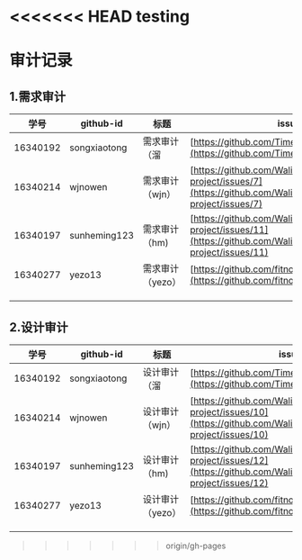 <<<<<<< HEAD
testing
=======
# 审计记录
## 1.需求审计

| 学号     | github-id    | 标题         | issue url                                      |
| -------- | ------------ | ------------ | ---------------------------------------------- |
| 16340192 | songxiaotong | 需求审计（溜 | [https://github.com/TimeForCoin/Server/issues/4](https://github.com/TimeForCoin/Server/issues/4) |
| 16340214 | wjnowen      | 需求审计（wjn） | [https://github.com/Walikrence/swsad-project/issues/7](https://github.com/Walikrence/swsad-project/issues/7) |
| 16340197 | sunheming123 | 需求审计（hm)  |  [https://github.com/Walikrence/swsad-project/issues/11](https://github.com/Walikrence/swsad-project/issues/11) |
| 16340277  |    yezo13          |   需求审计（yezo）  | [https://github.com/fitnote/FitRear/issues/1](https://github.com/fitnote/FitRear/issues/1)                                               |
|          |              |              |                                                |
|          |              |              |                                                |
|          |              |              |                                                |



## 2.设计审计

| 学号     | github-id    | 标题         | issue url                                       |
| -------- | ------------ | ------------ | ----------------------------------------------- |
| 16340192 | songxiaotong | 设计审计（溜 | [https://github.com/TimeForCoin/Client/issues/25](https://github.com/TimeForCoin/Client/issues/25) |
| 16340214 | wjnowen      | 设计审计（wjn） | [https://github.com/Walikrence/swsad-project/issues/10](https://github.com/Walikrence/swsad-project/issues/10) |
| 16340197 | sunheming123 | 设计审计（hm)   | [https://github.com/Walikrence/swsad-project/issues/12](https://github.com/Walikrence/swsad-project/issues/12) |                                                |
| 16340277  |    yezo13          |   设计审计（yezo）  | [https://github.com/fitnote/FitRear/issues/2](https://github.com/fitnote/FitRear/issues/2)                                                |
|          |              |              |                                                 |
|          |              |              |                                                 |
|          |              |              |                                                 |

>>>>>>> origin/gh-pages
